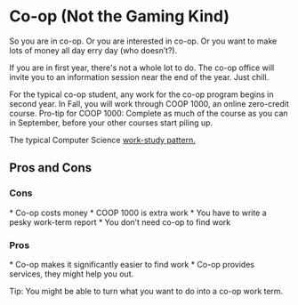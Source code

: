<h1>Co-op (Not the Gaming Kind)</h1>

So you are in co-op.  Or you are interested in co-op.  Or you want
to make lots of money all day erry day (who doesn’t?).

If you are in first year, there's not a whole lot to do.  The co-op
office will invite you to an information session near the end of the
year. Just chill.

For the typical co-op student, any work for the co-op program begins
in second year.  In Fall, you will work through COOP 1000, an online
zero-credit course.  Pro-tip for COOP 1000: Complete as much of the
course as you can in September, before your other courses
start piling up.

The typical Computer Science [work-study pattern.](https://carleton.ca/cc/co-operative-education/current-cu-students/undergraduate-co-op/work-study-sequences/)

<h2> Pros and Cons </h2>
<h3>Cons</h3>
* Co-op costs money
* COOP 1000 is extra work
* You have to write a pesky work-term report
* You don’t need co-op to find work

<h3>Pros</h3>
* Co-op makes it significantly easier to find work
* Co-op provides services, they might help you out.

Tip: You might be able to turn what you want to do into a
co-op work term.
